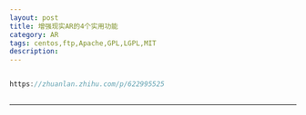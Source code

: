 ```yaml
---
layout: post
title: 增强现实AR的4个实用功能
category: AR
tags: centos,ftp,Apache,GPL,LGPL,MIT
description: 
---
```


```javascript

https://zhuanlan.zhihu.com/p/622995525



```



---

